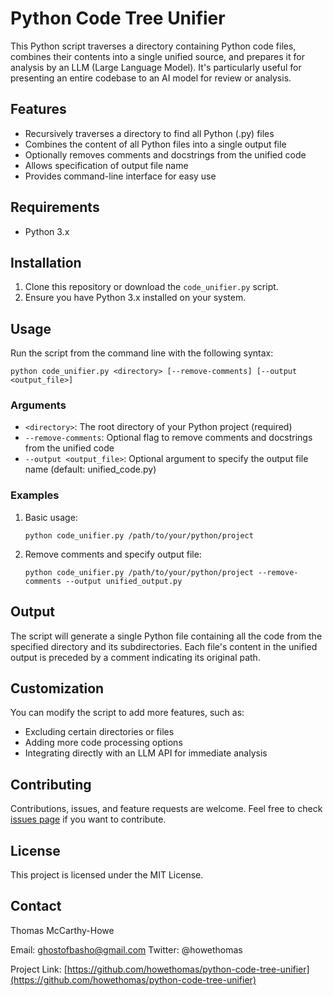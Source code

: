 # Python Code Tree Unifier

This Python script traverses a directory containing Python code files, combines their contents into a single unified source, and prepares it for analysis by an LLM (Large Language Model). It's particularly useful for presenting an entire codebase to an AI model for review or analysis.

## Features

- Recursively traverses a directory to find all Python (.py) files
- Combines the content of all Python files into a single output file
- Optionally removes comments and docstrings from the unified code
- Allows specification of output file name
- Provides command-line interface for easy use

## Requirements

- Python 3.x

## Installation

1. Clone this repository or download the `code_unifier.py` script.
2. Ensure you have Python 3.x installed on your system.

## Usage

Run the script from the command line with the following syntax:

```
python code_unifier.py <directory> [--remove-comments] [--output <output_file>]
```

### Arguments

- `<directory>`: The root directory of your Python project (required)
- `--remove-comments`: Optional flag to remove comments and docstrings from the unified code
- `--output <output_file>`: Optional argument to specify the output file name (default: unified_code.py)

### Examples

1. Basic usage:
   ```
   python code_unifier.py /path/to/your/python/project
   ```

2. Remove comments and specify output file:
   ```
   python code_unifier.py /path/to/your/python/project --remove-comments --output unified_output.py
   ```

## Output

The script will generate a single Python file containing all the code from the specified directory and its subdirectories. Each file's content in the unified output is preceded by a comment indicating its original path.

## Customization

You can modify the script to add more features, such as:
- Excluding certain directories or files
- Adding more code processing options
- Integrating directly with an LLM API for immediate analysis

## Contributing

Contributions, issues, and feature requests are welcome. Feel free to check [issues page](https://github.com/howethomas/python-code-tree-unifier/issues) if you want to contribute.

## License

This project is licensed under the MIT License.

## Contact

Thomas McCarthy-Howe

Email: ghostofbasho@gmail.com
Twitter: @howethomas

Project Link: [https://github.com/howethomas/python-code-tree-unifier](https://github.com/howethomas/python-code-tree-unifier)
